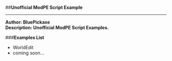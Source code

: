 ##**Unofficial ModPE Script Example**

-------------------------------

**Author: BluePickaxe** <br />
**Description: Unofficial ModPE Script Examples.**

###**Examples List**
- WorldEdit
- coming soon...

